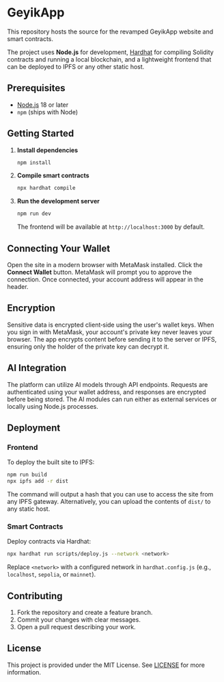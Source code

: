 # GeyikApp

This repository hosts the source for the revamped GeyikApp website and smart contracts.

The project uses **Node.js** for development, [Hardhat](https://hardhat.org/) for compiling Solidity contracts and running a local blockchain, and a lightweight frontend that can be deployed to IPFS or any other static host.

## Prerequisites

- [Node.js](https://nodejs.org/) 18 or later
- `npm` (ships with Node)

## Getting Started

1. **Install dependencies**

   ```bash
   npm install
   ```

2. **Compile smart contracts**

   ```bash
   npx hardhat compile
   ```

3. **Run the development server**

   ```bash
   npm run dev
   ```

   The frontend will be available at `http://localhost:3000` by default.

## Connecting Your Wallet

Open the site in a modern browser with MetaMask installed. Click the **Connect Wallet** button. MetaMask will prompt you to approve the connection. Once connected, your account address will appear in the header.

## Encryption

Sensitive data is encrypted client‑side using the user's wallet keys. When you sign in with MetaMask, your account's private key never leaves your browser. The app encrypts content before sending it to the server or IPFS, ensuring only the holder of the private key can decrypt it.

## AI Integration

The platform can utilize AI models through API endpoints. Requests are authenticated using your wallet address, and responses are encrypted before being stored. The AI modules can run either as external services or locally using Node.js processes.

## Deployment

### Frontend

To deploy the built site to IPFS:

```bash
npm run build
npx ipfs add -r dist
```

The command will output a hash that you can use to access the site from any IPFS gateway. Alternatively, you can upload the contents of `dist/` to any static host.

### Smart Contracts

Deploy contracts via Hardhat:

```bash
npx hardhat run scripts/deploy.js --network <network>
```

Replace `<network>` with a configured network in `hardhat.config.js` (e.g., `localhost`, `sepolia`, or `mainnet`).

## Contributing

1. Fork the repository and create a feature branch.
2. Commit your changes with clear messages.
3. Open a pull request describing your work.

## License

This project is provided under the MIT License. See [LICENSE](LICENSE) for more information.
